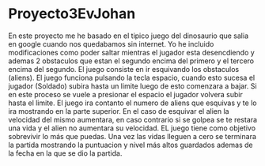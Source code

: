 # Proyecto3EvJohan
En este proyecto me he basado en el tipico juego del dinosaurio que salia en google cuando nos quedabamos sin internet.
Yo he incluido modificaciones como poder saltar mientras el jugador esta desencdiendo y ademas 2 obstaculos que estan el segundo encima del primero y el tercero encima del segundo.
El juego consiste en ir esquivando los obstaculos (aliens). 
El  juego funciona pulsando la tecla espacio, cuando esto sucesa el jugador (Soldado) subira hasta un limite luego de esto comenzara a bajar. Si en este proceso se vuele a presionar el espacio el jugador volvera subir hasta el limite.
El  juego ira contanto el numero de aliens que esquivas y te lo ira mostrando en la parte superior. En el caso de esquivar el alien la velocidad del mismo aumentara, en caso contrario si se golpea se te restara una vida y el alien no aumentara su velocidad.
EL juego tiene como objetivo sobrevivir lo más que puedas. Una vez las vidas lleguen a cero se terminara la partida mostrando la puntuacion y nivel más altos guardados ademas de la fecha en la que se dio la partida.
